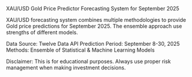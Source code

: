 XAU/USD Gold Price Predictor
Forecasting System for September 2025

XAU/USD forecasting system combines multiple methodologies to provide Gold price predictions for September 2025. The ensemble approach use strengths of different models.

Data Source: Twelve Data API
Prediction Period: September 8-30, 2025
Methods: Ensemble of Statistical & Machine Learning Models

Disclaimer: 
This is for educational purposes. Always use proper risk management when making investment decisions.
